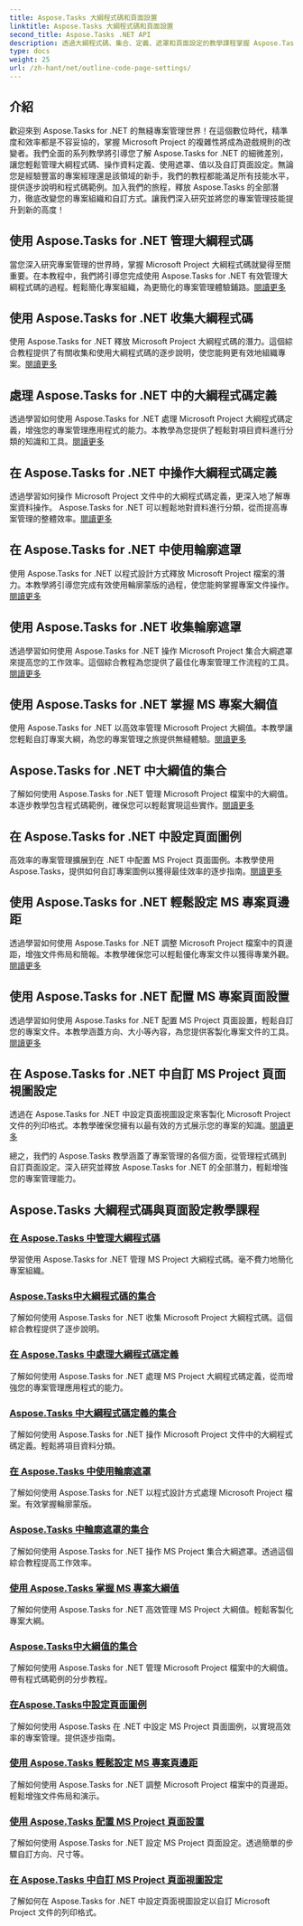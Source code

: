 ```yaml
---
title: Aspose.Tasks 大綱程式碼和頁面設置
linktitle: Aspose.Tasks 大綱程式碼和頁面設置
second_title: Aspose.Tasks .NET API
description: 透過大綱程式碼、集合、定義、遮罩和頁面設定的教學課程掌握 Aspose.Tasks for .NET。增強項目組織和定制。
type: docs
weight: 25
url: /zh-hant/net/outline-code-page-settings/
---
```

## 介紹
歡迎來到 Aspose.Tasks for .NET 的無縫專案管理世界！在這個數位時代，精準度和效率都是不容妥協的，掌握 Microsoft Project 的複雜性將成為遊戲規則的改變者。我們全面的系列教學將引導您了解 Aspose.Tasks for .NET 的細微差別，讓您輕鬆管理大綱程式碼、操作資料定義、使用遮罩、值以及自訂頁面設定。無論您是經驗豐富的專案經理還是該領域的新手，我們的教程都能滿足所有技能水平，提供逐步說明和程式碼範例。加入我們的旅程，釋放 Aspose.Tasks 的全部潛力，徹底改變您的專案組織和自訂方式。讓我們深入研究並將您的專案管理技能提升到新的高度！
## 使用 Aspose.Tasks for .NET 管理大綱程式碼
當您深入研究專案管理的世界時，掌握 Microsoft Project 大綱程式碼就變得至關重要。在本教程中，我們將引導您完成使用 Aspose.Tasks for .NET 有效管理大綱程式碼的過程。輕鬆簡化專案組織，為更簡化的專案管理體驗鋪路。[閱讀更多](./outline-codes/)

## 使用 Aspose.Tasks for .NET 收集大綱程式碼
使用 Aspose.Tasks for .NET 釋放 Microsoft Project 大綱程式碼的潛力。這個綜合教程提供了有關收集和使用大綱程式碼的逐步說明，使您能夠更有效地組織專案。[閱讀更多](./outline-code-collection/)

## 處理 Aspose.Tasks for .NET 中的大綱程式碼定義
透過學習如何使用 Aspose.Tasks for .NET 處理 Microsoft Project 大綱程式碼定義，增強您的專案管理應用程式的能力。本教學為您提供了輕鬆對項目資料進行分類的知識和工具。[閱讀更多](./outline-code-definitions/)

## 在 Aspose.Tasks for .NET 中操作大綱程式碼定義
透過學習如何操作 Microsoft Project 文件中的大綱程式碼定義，更深入地了解專案資料操作。 Aspose.Tasks for .NET 可以輕鬆地對資料進行分類，從而提高專案管理的整體效率。[閱讀更多](./outline-code-definition-collection/)

## 在 Aspose.Tasks for .NET 中使用輪廓遮罩
使用 Aspose.Tasks for .NET 以程式設計方式釋放 Microsoft Project 檔案的潛力。本教學將引導您完成有效使用輪廓蒙版的過程，使您能夠掌握專案文件操作。[閱讀更多](./outline-masks/)

## 使用 Aspose.Tasks for .NET 收集輪廓遮罩
透過學習如何使用 Aspose.Tasks for .NET 操作 Microsoft Project 集合大綱遮罩來提高您的工作效率。這個綜合教程為您提供了最佳化專案管理工作流程的工具。[閱讀更多](./outline-mask-collection/)

## 使用 Aspose.Tasks for .NET 掌握 MS 專案大綱值
使用 Aspose.Tasks for .NET 以高效率管理 Microsoft Project 大綱值。本教學讓您輕鬆自訂專案大綱，為您的專案管理之旅提供無縫體驗。[閱讀更多](./outline-values/)

## Aspose.Tasks for .NET 中大綱值的集合
了解如何使用 Aspose.Tasks for .NET 管理 Microsoft Project 檔案中的大綱值。本逐步教學包含程式碼範例，確保您可以輕鬆實現這些實作。[閱讀更多](./outline-value-collection/)

## 在 Aspose.Tasks for .NET 中設定頁面圖例
高效率的專案管理擴展到在 .NET 中配置 MS Project 頁面圖例。本教學使用 Aspose.Tasks，提供如何自訂專案圖例以獲得最佳效率的逐步指南。[閱讀更多](./page-legend/)

## 使用 Aspose.Tasks for .NET 輕鬆設定 MS 專案頁邊距
透過學習如何使用 Aspose.Tasks for .NET 調整 Microsoft Project 檔案中的頁邊距，增強文件佈局和簡報。本教學確保您可以輕鬆優化專案文件以獲得專業外觀。[閱讀更多](./page-margins/)

## 使用 Aspose.Tasks for .NET 配置 MS 專案頁面設置
透過學習如何使用 Aspose.Tasks for .NET 配置 MS Project 頁面設置，輕鬆自訂您的專案文件。本教學涵蓋方向、大小等內容，為您提供客製化專案文件的工具。[閱讀更多](./page-settings/)

## 在 Aspose.Tasks for .NET 中自訂 MS Project 頁面視圖設定
透過在 Aspose.Tasks for .NET 中設定頁面視圖設定來客製化 Microsoft Project 文件的列印格式。本教學確保您擁有以最有效的方式展示您的專案的知識。[閱讀更多](./page-view-settings/)

總之，我們的 Aspose.Tasks 教學涵蓋了專案管理的各個方面，從管理程式碼到自訂頁面設定。深入研究並釋放 Aspose.Tasks for .NET 的全部潛力，輕鬆增強您的專案管理能力。
## Aspose.Tasks 大綱程式碼與頁面設定教學課程
### [在 Aspose.Tasks 中管理大綱程式碼](./outline-codes/)
學習使用 Aspose.Tasks for .NET 管理 MS Project 大綱程式碼。毫不費力地簡化專案組織。
### [Aspose.Tasks中大綱程式碼的集合](./outline-code-collection/)
了解如何使用 Aspose.Tasks for .NET 收集 Microsoft Project 大綱程式碼。這個綜合教程提供了逐步說明。
### [在 Aspose.Tasks 中處理大綱程式碼定義](./outline-code-definitions/)
了解如何使用 Aspose.Tasks for .NET 處理 MS Project 大綱程式碼定義，從而增強您的專案管理應用程式的能力。
### [Aspose.Tasks 中大綱程式碼定義的集合](./outline-code-definition-collection/)
了解如何使用 Aspose.Tasks for .NET 操作 Microsoft Project 文件中的大綱程式碼定義。輕鬆將項目資料分類。
### [在 Aspose.Tasks 中使用輪廓遮罩](./outline-masks/)
了解如何使用 Aspose.Tasks for .NET 以程式設計方式處理 Microsoft Project 檔案。有效掌握輪廓蒙版。
### [Aspose.Tasks 中輪廓遮罩的集合](./outline-mask-collection/)
了解如何使用 Aspose.Tasks for .NET 操作 MS Project 集合大綱遮罩。透過這個綜合教程提高工作效率。
### [使用 Aspose.Tasks 掌握 MS 專案大綱值](./outline-values/)
了解如何使用 Aspose.Tasks for .NET 高效管理 MS Project 大綱值。輕鬆客製化專案大綱。
### [Aspose.Tasks中大綱值的集合](./outline-value-collection/)
了解如何使用 Aspose.Tasks for .NET 管理 Microsoft Project 檔案中的大綱值。帶有程式碼範例的分步教程。
### [在Aspose.Tasks中設定頁面圖例](./page-legend/)
了解如何使用 Aspose.Tasks 在 .NET 中設定 MS Project 頁面圖例，以實現高效率的專案管理。提供逐步指南。
### [使用 Aspose.Tasks 輕鬆設定 MS 專案頁邊距](./page-margins/)
了解如何使用 Aspose.Tasks for .NET 調整 Microsoft Project 檔案中的頁邊距。輕鬆增強文件佈局和演示。
### [使用 Aspose.Tasks 配置 MS Project 頁面設置](./page-settings/)
了解如何使用 Aspose.Tasks for .NET 設定 MS Project 頁面設定。透過簡單的步驟自訂方向、尺寸等。
### [在 Aspose.Tasks 中自訂 MS Project 頁面視圖設定](./page-view-settings/)
了解如何在 Aspose.Tasks for .NET 中設定頁面視圖設定以自訂 Microsoft Project 文件的列印格式。